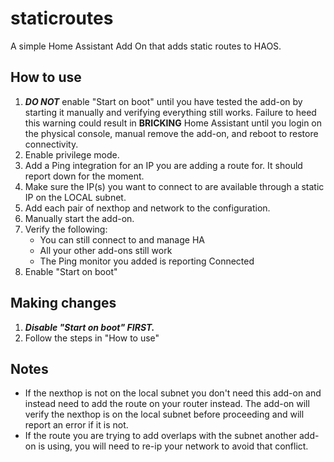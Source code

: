 # staticroutes
A simple Home Assistant Add On that adds static routes to HAOS.

## How to use
1) ***DO NOT*** enable "Start on boot" until you have tested the add-on by starting it manually and verifying everything still works.  Failure to heed this warning could result in **BRICKING** Home Assistant until you login on the physical console,  manual remove the add-on, and reboot to restore connectivity.
2) Enable privilege mode.
3) Add a Ping integration for an IP you are adding a route for.  It should report down for the moment.
4) Make sure the IP(s) you want to connect to are available through a static IP on the LOCAL subnet.
5) Add each pair of nexthop and network to the configuration.
6) Manually start the add-on.
7) Verify the following:
	* You can still connect to and manage HA
	* All your other add-ons still work
	* The Ping monitor you added is reporting Connected
8) Enable "Start on boot"

## Making changes
1) ***Disable "Start on boot" FIRST.***
2) Follow the steps in "How to use"

## Notes
* If the nexthop is not on the local subnet you don't need this add-on and instead need to add the route on your router instead.  The add-on will verify the nexthop is on the local subnet before proceeding and will report an error if it is not.
* If the route you are trying to add overlaps with the subnet another add-on is using, you will need to re-ip your network to avoid that conflict.
